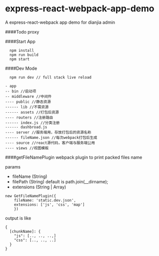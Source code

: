 # express-react-webpack-app-demo
A express-react-webpack app demo for dianjia admin

####Todo
proxy

####Start App
```
  npm install
  npm run build
  npm start
```


####Dev Mode
```
  npm run dev // full stack live reload
```


```
- app
-- bin //启动项
-- middleware //中间件
---- public //静态资源
------ lib //不需资源
------ assets //打包后资源
---- routers //注册路由
------ index.js //分类注册
------ dashbroad.js
---- server //服务端用，存放打包后的资源名称
------ fileName.json //每次webpack打包后生成
---- source //react源代码，客户端与服务端公用
---- views //视图模板
```


####getFileNamePlugin
webpack plugin
to print packed files name

params
- fileName (String)
- filePath (String) default is path.join(__dirname);
- extensions (String | Array)

```
new GetFileNamePlugin({
    fileName: 'static.dev.json',
    extensions: ['js', 'css', 'map']
    })
```

output is like
```
{
  [chunkName]: {
    "js": [.., .., ..,]
    "css": [.., .., ..]
  }
}
```
